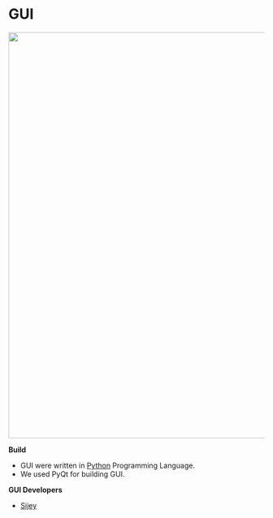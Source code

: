 # GUI 


<img src="https://github.com/SaptakBhoumik/J.A.R.V.I.S/blob/master/GUI/assest/assest.gif?raw=true" width=800px>


**Build**

- GUI were written in <a href="https://python.org">Python</a> Programming Language.
- We used PyQt for building GUI.

**GUI Developers**
- <a href="https://github.com/sijey-praveen">Sijey</a>
